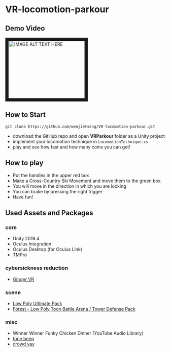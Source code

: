 # VR-locomotion-parkour


## Demo Video
<a href="http://www.youtube.com/watch?feature=player_embedded&v=5s-vTwTFc7U
" target="_blank"><img src="http://img.youtube.com/vi/5s-vTwTFc7U/0.jpg" 
alt="IMAGE ALT TEXT HERE" width="240" height="180" border="10" /></a>

## How to Start
```
git clone https://github.com/wenjietseng/VR-locomotion-parkour.git
```
- download the GitHub repo and open __VRParkour__ folder as a Unity project
- implement your locomotion technique in `LocomotionTechnique.cs`
- play and see how fast and how many coins you can get!

## How to play

- Put the handles in the upper red box
- Make a Cross-Country Ski Movement and move them to the green box.
- You will move in the direction in which you are looking
- You can brake by pressing the right trigger
- Have fun!

## Used Assets and Packages
### core
- Unity 2019.4
- Oculus Integration
- Oculus Desktop (for Oculus Link)
- TMPro
### cybersickness reduction
- [Ginger VR](https://github.com/angsamuel/GingerVR)
### scene
- [Low Poly Ultimate Pack](https://assetstore.unity.com/packages/3d/props/low-poly-ultimate-pack-54733)
- [Forest - Low Poly Toon Battle Arena / Tower Defense Pack](https://assetstore.unity.com/packages/3d/environments/forest-low-poly-toon-battle-arena-tower-defense-pack-100080)
### misc
- Winner Winner Funky Chicken Dinner (YouTube Audio Library)
- [tone beep](https://freesound.org/people/pan14/sounds/263133/)
- [crowd yay](https://freesound.org/people/mlteenie/sounds/169233/)
